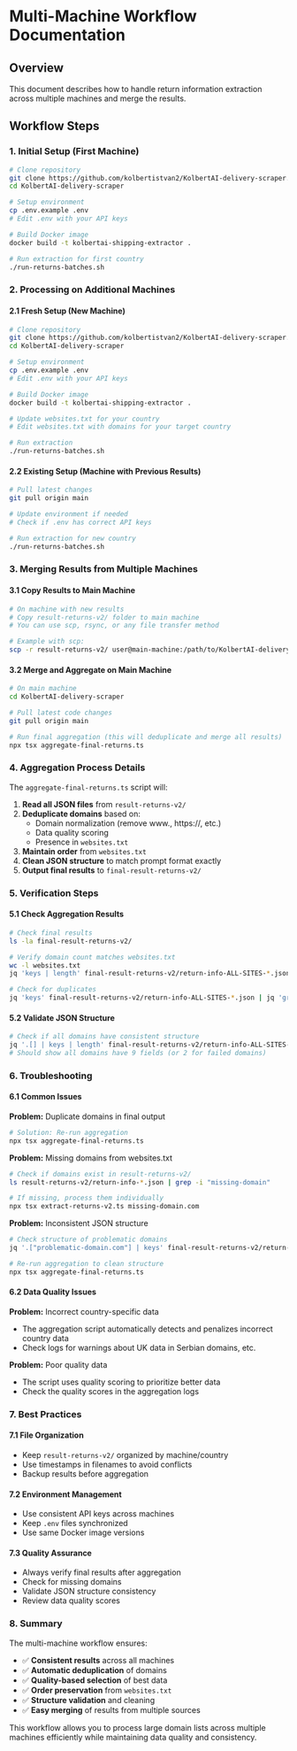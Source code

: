 # Multi-Machine Workflow Documentation

## Overview
This document describes how to handle return information extraction across multiple machines and merge the results.

## Workflow Steps

### 1. Initial Setup (First Machine)
```bash
# Clone repository
git clone https://github.com/kolbertistvan2/KolbertAI-delivery-scraper.git
cd KolbertAI-delivery-scraper

# Setup environment
cp .env.example .env
# Edit .env with your API keys

# Build Docker image
docker build -t kolbertai-shipping-extractor .

# Run extraction for first country
./run-returns-batches.sh
```

### 2. Processing on Additional Machines

#### 2.1 Fresh Setup (New Machine)
```bash
# Clone repository
git clone https://github.com/kolbertistvan2/KolbertAI-delivery-scraper.git
cd KolbertAI-delivery-scraper

# Setup environment
cp .env.example .env
# Edit .env with your API keys

# Build Docker image
docker build -t kolbertai-shipping-extractor .

# Update websites.txt for your country
# Edit websites.txt with domains for your target country

# Run extraction
./run-returns-batches.sh
```

#### 2.2 Existing Setup (Machine with Previous Results)
```bash
# Pull latest changes
git pull origin main

# Update environment if needed
# Check if .env has correct API keys

# Run extraction for new country
./run-returns-batches.sh
```

### 3. Merging Results from Multiple Machines

#### 3.1 Copy Results to Main Machine
```bash
# On machine with new results
# Copy result-returns-v2/ folder to main machine
# You can use scp, rsync, or any file transfer method

# Example with scp:
scp -r result-returns-v2/ user@main-machine:/path/to/KolbertAI-delivery-scraper/
```

#### 3.2 Merge and Aggregate on Main Machine
```bash
# On main machine
cd KolbertAI-delivery-scraper

# Pull latest code changes
git pull origin main

# Run final aggregation (this will deduplicate and merge all results)
npx tsx aggregate-final-returns.ts
```

### 4. Aggregation Process Details

The `aggregate-final-returns.ts` script will:

1. **Read all JSON files** from `result-returns-v2/`
2. **Deduplicate domains** based on:
   - Domain normalization (remove www., https://, etc.)
   - Data quality scoring
   - Presence in `websites.txt`
3. **Maintain order** from `websites.txt`
4. **Clean JSON structure** to match prompt format exactly
5. **Output final results** to `final-result-returns-v2/`

### 5. Verification Steps

#### 5.1 Check Aggregation Results
```bash
# Check final results
ls -la final-result-returns-v2/

# Verify domain count matches websites.txt
wc -l websites.txt
jq 'keys | length' final-result-returns-v2/return-info-ALL-SITES-*.json

# Check for duplicates
jq 'keys' final-result-returns-v2/return-info-ALL-SITES-*.json | jq 'group_by(.) | map(select(length > 1)) | .[]'
```

#### 5.2 Validate JSON Structure
```bash
# Check if all domains have consistent structure
jq '.[] | keys | length' final-result-returns-v2/return-info-ALL-SITES-*.json | sort | uniq -c
# Should show all domains have 9 fields (or 2 for failed domains)
```

### 6. Troubleshooting

#### 6.1 Common Issues

**Problem:** Duplicate domains in final output
```bash
# Solution: Re-run aggregation
npx tsx aggregate-final-returns.ts
```

**Problem:** Missing domains from websites.txt
```bash
# Check if domains exist in result-returns-v2/
ls result-returns-v2/return-info-*.json | grep -i "missing-domain"

# If missing, process them individually
npx tsx extract-returns-v2.ts missing-domain.com
```

**Problem:** Inconsistent JSON structure
```bash
# Check structure of problematic domains
jq '.["problematic-domain.com"] | keys' final-result-returns-v2/return-info-ALL-SITES-*.json

# Re-run aggregation to clean structure
npx tsx aggregate-final-returns.ts
```

#### 6.2 Data Quality Issues

**Problem:** Incorrect country-specific data
- The aggregation script automatically detects and penalizes incorrect country data
- Check logs for warnings about UK data in Serbian domains, etc.

**Problem:** Poor quality data
- The script uses quality scoring to prioritize better data
- Check the quality scores in the aggregation logs

### 7. Best Practices

#### 7.1 File Organization
- Keep `result-returns-v2/` organized by machine/country
- Use timestamps in filenames to avoid conflicts
- Backup results before aggregation

#### 7.2 Environment Management
- Use consistent API keys across machines
- Keep `.env` files synchronized
- Use same Docker image versions

#### 7.3 Quality Assurance
- Always verify final results after aggregation
- Check for missing domains
- Validate JSON structure consistency
- Review data quality scores

### 8. Summary

The multi-machine workflow ensures:
- ✅ **Consistent results** across all machines
- ✅ **Automatic deduplication** of domains
- ✅ **Quality-based selection** of best data
- ✅ **Order preservation** from `websites.txt`
- ✅ **Structure validation** and cleaning
- ✅ **Easy merging** of results from multiple sources

This workflow allows you to process large domain lists across multiple machines efficiently while maintaining data quality and consistency. 